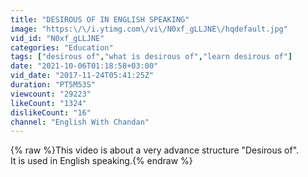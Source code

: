 ```yaml
---
title: "DESIROUS OF IN ENGLISH SPEAKING"
image: "https:\/\/i.ytimg.com\/vi\/N0xf_gLLJNE\/hqdefault.jpg"
vid_id: "N0xf_gLLJNE"
categories: "Education"
tags: ["desirous of","what is desirous of","learn desirous of"]
date: "2021-10-06T01:18:58+03:00"
vid_date: "2017-11-24T05:41:25Z"
duration: "PT5M53S"
viewcount: "29223"
likeCount: "1324"
dislikeCount: "16"
channel: "English With Chandan"
---
```

{% raw %}This video is about a very advance structure &quot;Desirous of&quot;.<br />It is used in English speaking.{% endraw %}
